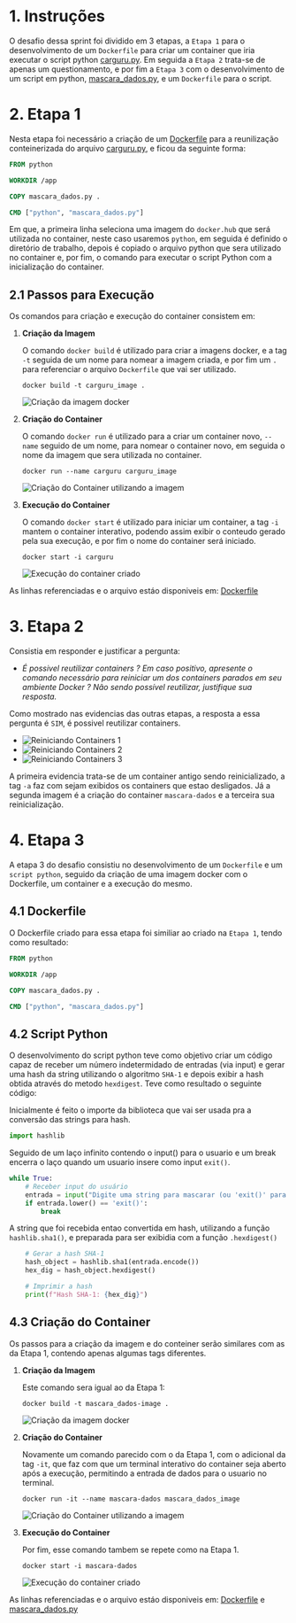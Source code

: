 # 1. Instruções
O desafio dessa sprint foi dividido em 3 etapas, a `Etapa 1` para o desenvolvimento de um `Dockerfile` para criar um container que iria executar o script python [carguru.py](/Sprint4/Desafio/Etapa1/carguru.py). Em seguida a `Etapa 2` trata-se de apenas um questionamento, e por fim a `Etapa 3` com o desenvolvimento de um script em python, [mascara_dados.py](/Sprint4/Desafio/Etapa3/mascara_dados.py), e um `Dockerfile` para o script.

# 2. Etapa 1

Nesta etapa foi necessário a criação de um [Dockerfile](/Sprint4/Desafio/Etapa1/Dockerfile) para a reunilização conteinerizada do arquivo [carguru.py](/Sprint4/Desafio/Etapa1/carguru.py), e ficou da seguinte forma:
 
``` Dockerfile
FROM python

WORKDIR /app

COPY mascara_dados.py .

CMD ["python", "mascara_dados.py"]
```

Em que, a primeira linha seleciona uma imagem do `docker.hub` que será utilizada no container, neste caso usaremos `python`, em seguida é definido o diretório de trabalho, depois é copiado o arquivo python que sera utilizado no container e, por fim, o comando para executar o script Python com a inicialização do container.

## 2.1 Passos para Execução

Os comandos para criação e execução do container consistem em:

1. **Criação da Imagem**

    O comando `docker build` é utilizado para criar a imagens docker, e a tag `-t` seguida de um nome para nomear a imagem criada, e por fim um `.` para referenciar o arquivo `Dockerfile` que vai ser utilizado.

    ```docker
    docker build -t carguru_image .
    ```

    ![Criação da imagem docker](/Sprint4/Evidencias/Desafio/carguru_image.png)

2. **Criação do Container**

    O comando `docker run` é utilizado para a criar um container novo, `--name` seguido de um nome, para nomear o container novo, em seguida o nome da imagem que sera utilizada no container.

    ```docker
    docker run --name carguru carguru_image
    ```

    ![Criação do Container utilizando a imagem](/Sprint4/Evidencias/Desafio/carguru_container.png)

3. **Execução do Container**

    O comando `docker start` é utilizado para iniciar um container, a tag `-i` mantem o container interativo, podendo assim exibir o conteudo gerado pela sua execução, e por fim o nome do container será iniciado.

    ```docker
    docker start -i carguru
    ```

    ![Execução do container criado](/Sprint4/Evidencias/Desafio/carguru_start.png)

As linhas referenciadas e o arquivo estáo disponiveis em: [Dockerfile](/Sprint4/Desafio/Etapa1/Dockerfile)

# 3. Etapa 2
Consistia em responder e justificar a pergunta:
-  *É possivel reutilizar containers ? Em caso positivo, apresente o comando necessário para reiniciar um dos containers parados em seu ambiente Docker ? Não sendo possível reutilizar, justifique sua resposta.*

Como mostrado nas evidencias das outras etapas, a resposta a essa pergunta é `SIM`, é possivel reutilizar containers.

- ![Reiniciando Containers 1](/Sprint4/Desafio/Etapa2/etapa2.png)
- ![Reiniciando Containers 2](/Sprint4/Evidencias/Desafio/mascara_dados_run.png)
- ![Reiniciando Containers 3](/Sprint4/Evidencias/Desafio/mascara_dados_start.png)

A primeira evidencia trata-se de um container antigo sendo reinicializado, a tag `-a` faz com sejam exibidos os containers que estao desligados. Já a segunda imagem é a criação do container `mascara-dados` e a terceira sua reinicialização.

# 4. Etapa 3

A etapa 3 do desafio consistiu no desenvolvimento de um `Dockerfile` e um `script python`, seguido da criação de uma imagem docker com o Dockerfile, um container e a execução do mesmo. 

## 4.1 Dockerfile

O Dockerfile criado para essa etapa foi similiar ao criado na `Etapa 1`, tendo como resultado:

```Dockerfile
FROM python

WORKDIR /app

COPY mascara_dados.py .

CMD ["python", "mascara_dados.py"]
```

## 4.2 Script Python

O desenvolvimento do script python teve como objetivo criar um código capaz de receber um número indetermidado de entradas (via input) e gerar uma hash da string utilizando o algoritmo `SHA-1` e depois exibir a hash obtida através do metodo `hexdigest`. Teve como resultado o seguinte código:

Inicialmente é feito o importe da biblioteca que vai ser usada pra a conversão das strings para hash.
```python
import hashlib
```

Seguido de um laço infinito contendo o input() para o usuario e um break encerra o laço quando um usuario insere como input `exit()`.
```python
while True:
    # Receber input do usuário
    entrada = input("Digite uma string para mascarar (ou 'exit()' para encerrar): ")
    if entrada.lower() == 'exit()':
        break
```

A string que foi recebida entao convertida em hash, utilizando a função `hashlib.sha1()`, e preparada para ser exibidia com a função `.hexdigest()`
```python
    # Gerar a hash SHA-1
    hash_object = hashlib.sha1(entrada.encode())
    hex_dig = hash_object.hexdigest()

    # Imprimir a hash
    print(f"Hash SHA-1: {hex_dig}")
```

## 4.3 Criação do Container

Os passos para a criação da imagem e do conteiner serão similares com as da Etapa 1, contendo apenas algumas tags diferentes.

1. **Criação da Imagem**

    Este comando sera igual ao da Etapa 1:

    ```docker
    docker build -t mascara_dados-image .
    ```

    ![Criação da imagem docker](/Sprint4/Evidencias/Desafio/mascara_dados_image.png)

2. **Criação do Container**

    Novamente um comando parecido com o da Etapa 1, com o adicional da tag `-it`, que faz com que um terminal interativo do container seja aberto após a execução, permitindo a entrada de dados para o usuario no terminal.

    ```docker
    docker run -it --name mascara-dados mascara_dados_image
    ```

    ![Criação do Container utilizando a imagem](/Sprint4/Evidencias/Desafio/mascara_dados_run.png)

3. **Execução do Container**

    Por fim, esse comando tambem se repete como na Etapa 1.

    ```docker
    docker start -i mascara-dados
    ```

    ![Execução do container criado](/Sprint4/Evidencias/Desafio/mascara_dados_start.png)

As linhas referenciadas e o arquivo estáo disponiveis em: [Dockerfile](/Sprint4/Desafio/Etapa3/Dockerfile) e [mascara_dados.py](/Sprint4/Desafio/Etapa3/mascara_dados.py)